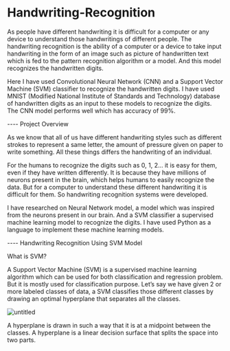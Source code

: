 # Handwriting-Recognition

As people have different handwriting it is difficult for a computer or any device to understand those handwritings of different people. The handwriting recognition is the ability of a computer or a device to take input handwriting in the form of an image such as picture of handwritten text which is fed to the pattern recognition algorithm or a model. And this model recognizes the handwritten digits.

Here I have used Convolutional Neural Network (CNN) and a Support Vector Machine (SVM) classifier to recognize the handwritten digits. I have used MNIST (Modified National Institute of Standards and Technology) database of handwritten digits as an input to these models to recognize the digits. The CNN model performs well which has accuracy of 99%.

----  Project Overview

As we know that all of us have different handwriting styles such as different strokes to represent a same letter, the amount of pressure given on paper to write something. All these things differs the handwriting of an individual.

For the humans to recognize the digits such as 0, 1, 2… it is easy for them, even if they have written differently. It is because they have millions of neurons present in the brain, which helps humans to easily recognize the data. But for a computer to understand these different handwriting it is difficult for them. So handwriting recognition systems were developed.

I have researched on Neural Network model, a model which was inspired from the neurons present in our brain. And a SVM classifier a supervised machine learning model to recognize the digits. I have used Python as a language to implement these machine learning models.

----  Handwriting Recognition Using SVM Model

What is SVM?

A Support Vector Machine (SVM) is a supervised machine learning algorithm which can be used for both classification and regression problem. But it is mostly used for classification purpose. Let’s say we have given 2 or more labeled classes of data, a SVM classifies those different classes by drawing an optimal hyperplane that separates all the classes.

![untitled](https://user-images.githubusercontent.com/40590365/50976999-4c4c2300-1517-11e9-8443-c2a05d82f699.jpg)






A hyperplane is drawn in such a way that it is at a midpoint between the classes. A hyperplane is a linear decision surface that splits the space into two parts.
